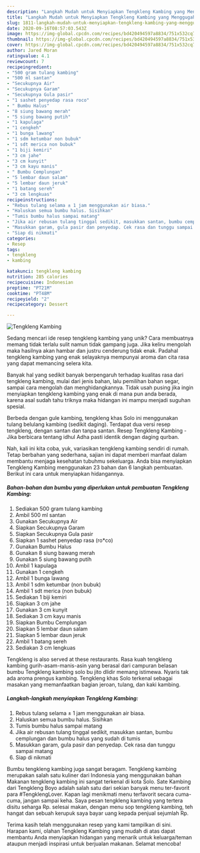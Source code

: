 ```yaml
---
description: "Langkah Mudah untuk Menyiapkan Tengkleng Kambing yang Menggugah Selera"
title: "Langkah Mudah untuk Menyiapkan Tengkleng Kambing yang Menggugah Selera"
slug: 1811-langkah-mudah-untuk-menyiapkan-tengkleng-kambing-yang-menggugah-selera
date: 2020-09-16T08:57:03.543Z
image: https://img-global.cpcdn.com/recipes/bd420494597a8834/751x532cq70/tengkleng-kambing-foto-resep-utama.jpg
thumbnail: https://img-global.cpcdn.com/recipes/bd420494597a8834/751x532cq70/tengkleng-kambing-foto-resep-utama.jpg
cover: https://img-global.cpcdn.com/recipes/bd420494597a8834/751x532cq70/tengkleng-kambing-foto-resep-utama.jpg
author: Jared Moran
ratingvalue: 4.1
reviewcount: 7
recipeingredient:
- "500 gram tulang kambing"
- "500 ml santan"
- "Secukupnya Air"
- "Secukupnya Garam"
- "Secukupnya Gula pasir"
- "1 sashet penyedap rasa roco"
- " Bumbu Halus"
- "8 siung bawang merah"
- "5 siung bawang putih"
- "1 kapulaga"
- "1 cengkeh"
- "1 bunga lawang"
- "1 sdm ketumbar non bubuk"
- "1 sdt merica non bubuk"
- "1 biji kemiri"
- "3 cm jahe"
- "3 cm kunyit"
- "3 cm kayu manis"
- " Bumbu Cemplungan"
- "5 lembar daun salam"
- "5 lembar daun jeruk"
- "1 batang sereh"
- "3 cm lengkuas"
recipeinstructions:
- "Rebus tulang selama ± 1 jam menggunakan air biasa."
- "Haluskan semua bumbu halus. Sisihkan"
- "Tumis bumbu halus sampai matang"
- "Jika air rebusan tulang tinggal sedikit, masukkan santan, bumbu cemplungan dan bumbu halus yang sudah di tumis"
- "Masukkan garam, gula pasir dan penyedap. Cek rasa dan tunggu sampai matang"
- "Siap di nikmati"
categories:
- Resep
tags:
- tengkleng
- kambing

katakunci: tengkleng kambing 
nutrition: 285 calories
recipecuisine: Indonesian
preptime: "PT21M"
cooktime: "PT48M"
recipeyield: "2"
recipecategory: Dessert

---
```



![Tengkleng Kambing](https://img-global.cpcdn.com/recipes/bd420494597a8834/751x532cq70/tengkleng-kambing-foto-resep-utama.jpg)

Sedang mencari ide resep tengkleng kambing yang unik? Cara membuatnya memang tidak terlalu sulit namun tidak gampang juga. Jika keliru mengolah maka hasilnya akan hambar dan justru cenderung tidak enak. Padahal tengkleng kambing yang enak selayaknya mempunyai aroma dan cita rasa yang dapat memancing selera kita.

Banyak hal yang sedikit banyak berpengaruh terhadap kualitas rasa dari tengkleng kambing, mulai dari jenis bahan, lalu pemilihan bahan segar, sampai cara mengolah dan menghidangkannya. Tidak usah pusing jika ingin menyiapkan tengkleng kambing yang enak di mana pun anda berada, karena asal sudah tahu triknya maka hidangan ini mampu menjadi suguhan spesial.

Berbeda dengan gule kambing, tengkleng khas Solo ini menggunakan tulang belulang kambing (sedikit daging). Terdapat dua versi resep tengkleng, dengan santan dan tanpa santan. Resep Tengkleng Kambing - Jika berbicara tentang idhul Adha pasti identik dengan daging qurban.


Nah, kali ini kita coba, yuk, variasikan tengkleng kambing sendiri di rumah. Tetap berbahan yang sederhana, sajian ini dapat memberi manfaat dalam membantu menjaga kesehatan tubuhmu sekeluarga. Anda bisa menyiapkan Tengkleng Kambing menggunakan 23 bahan dan 6 langkah pembuatan. Berikut ini cara untuk menyiapkan hidangannya.

<!--inarticleads1-->

##### Bahan-bahan dan bumbu yang diperlukan untuk pembuatan Tengkleng Kambing:

1. Sediakan 500 gram tulang kambing
1. Ambil 500 ml santan
1. Gunakan Secukupnya Air
1. Siapkan Secukupnya Garam
1. Siapkan Secukupnya Gula pasir
1. Siapkan 1 sashet penyedap rasa (ro*co)
1. Gunakan  Bumbu Halus
1. Gunakan 8 siung bawang merah
1. Gunakan 5 siung bawang putih
1. Ambil 1 kapulaga
1. Gunakan 1 cengkeh
1. Ambil 1 bunga lawang
1. Ambil 1 sdm ketumbar (non bubuk)
1. Ambil 1 sdt merica (non bubuk)
1. Sediakan 1 biji kemiri
1. Siapkan 3 cm jahe
1. Gunakan 3 cm kunyit
1. Sediakan 3 cm kayu manis
1. Siapkan  Bumbu Cemplungan
1. Siapkan 5 lembar daun salam
1. Siapkan 5 lembar daun jeruk
1. Ambil 1 batang sereh
1. Sediakan 3 cm lengkuas


Tengkleng is also served at these restaurants. Rasa kuah tengkleng kambing gurih-asam-manis-asin yang berasal dari campuran belasan bumbu Tengkleng kambing solo bu jito dlidir memang istimewa. Nyaris tak ada aroma prengus kambing. Tengkleng khas Solo terkenal sebagai masakan yang memanfaatkan bagian jeroan, tulang, dan kaki kambing. 

<!--inarticleads2-->

##### Langkah-langkah menyiapkan Tengkleng Kambing:

1. Rebus tulang selama ± 1 jam menggunakan air biasa.
1. Haluskan semua bumbu halus. Sisihkan
1. Tumis bumbu halus sampai matang
1. Jika air rebusan tulang tinggal sedikit, masukkan santan, bumbu cemplungan dan bumbu halus yang sudah di tumis
1. Masukkan garam, gula pasir dan penyedap. Cek rasa dan tunggu sampai matang
1. Siap di nikmati


Bumbu tengkleng kambing juga sangat beragam. Tengkleng kambing merupakan salah satu kuliner dari Indonesia yang menggunakan bahan Makanan tengkleng kambing ini sangat terkenal di kota Solo. Sate Kambing dari Tengkleng Boyo adalah salah satu dari sekian banyak menu ter-favorit para #TengklengLover. Kapan lagi menikmati menu terfavorit secara cuma-cuma, jangan sampai keha. Saya pesan tengkleng kambing yang tertera disitu seharga Rp. selesai makan, dengan menu sop tengkleng kambing, teh hangat dan sebuah kerupuk saya bayar uang kepada penjual sejumlah Rp. 

Terima kasih telah menggunakan resep yang kami tampilkan di sini. Harapan kami, olahan Tengkleng Kambing yang mudah di atas dapat membantu Anda menyiapkan hidangan yang menarik untuk keluarga/teman ataupun menjadi inspirasi untuk berjualan makanan. Selamat mencoba!
